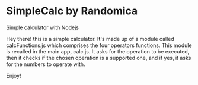 # SimpleCalc by Randomica
Simple calculator with Nodejs

Hey there!
this is a simple calculator. It's made up of a module called calcFunctions.js which comprises the four operators functions.
This module is recalled in the main app, calc.js.
It asks for the operation to be executed, then it checks if the chosen operation is a supported one, and if yes, it asks for the numbers to operate with.

Enjoy!

